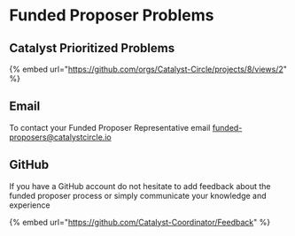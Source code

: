 # Funded Proposer Problems

## Catalyst Prioritized Problems&#x20;

{% embed url="https://github.com/orgs/Catalyst-Circle/projects/8/views/2" %}

## Email

To contact your Funded Proposer Representative email [funded-proposers@catalystcircle.io](mailto:funded-proposers@catalystcircle.io)

## GitHub

If you have a GitHub account do not hesitate to add feedback about the funded proposer process or simply communicate your knowledge and experience

{% embed url="https://github.com/Catalyst-Coordinator/Feedback" %}

###
